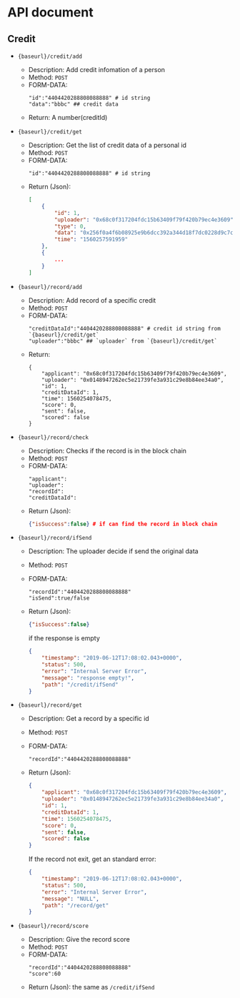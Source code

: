 # API document

## Credit

* `{baseurl}/credit/add`
  - Description: Add credit infomation of a person
  - Method: `POST`
  - FORM-DATA:
    ```
    "id":"4404420288808088888" # id string
    "data":"bbbc" ## credit data
    ```
  - Return:
    A number(creditId)

* `{baseurl}/credit/get`
  - Description: Get the list of credit data of a personal id
  - Method: `POST`
  - FORM-DATA:
    ```
    "id":"4404420288808088888" # id string
    ```
  - Return (Json):
    ``` JSON
    [
        {
            "id": 1,
            "uploader": "0x68c0f317204fdc15b63409f79f420b79ec4e3609",
            "type": 0,
            "data": "0x256f0a4f6b08925e9b6dcc392a344d18f7dc0228d9c7cf57b6acb9338b626a4d",
            "time": "1560257591959"
        },
        {
            ...
        }
    ]
    ```

* `{baseurl}/record/add`
  - Description: Add record of a specific credit
  - Method: `POST`
  - FORM-DATA:
    ```
    "creditDataId":"4404420288808088888" # credit id string from `{baseurl}/credit/get`
    "uploader":"bbbc" ## `uploader` from `{baseurl}/credit/get`
    ```
  - Return:
    ```
    {
        "applicant": "0x68c0f317204fdc15b63409f79f420b79ec4e3609",
        "uploader": "0x0148947262ec5e21739fe3a931c29e8b84ee34a0",
        "id": 1,
        "creditDataId": 1,
        "time": 1560254078475,
        "score": 0,
        "sent": false,
        "scored": false
    }
    ```

* `{baseurl}/record/check`
  - Description: Checks if the record is in the block chain
  - Method: `POST`
  - FORM-DATA:
    ```
    "applicant":
    "uploader":
    "recordId":
    "creditDataId":
    ```
  - Return (Json):
    ``` JSON
    {"isSuccess":false} # if can find the record in block chain
    ```

* `{baseurl}/record/ifSend`
  - Description: The uploader decide if send the original data
  - Method: `POST`
  - FORM-DATA:
    ```
    "recordId":"4404420288808088888"
    "isSend":true/false
    ```
  - Return (Json):
    ``` JSON
    {"isSuccess":false}
    ```

    if the response is empty

    ``` JSON
    {
        "timestamp": "2019-06-12T17:08:02.043+0000",
        "status": 500,
        "error": "Internal Server Error",
        "message": "response empty!",
        "path": "/credit/ifSend"
    }
    ```

* `{baseurl}/record/get`
  - Description: Get a record by a specific id
  - Method: `POST`
  - FORM-DATA:
    ```
    "recordId":"4404420288808088888"
    ```
  - Return (Json):
    ``` JSON
    {
        "applicant": "0x68c0f317204fdc15b63409f79f420b79ec4e3609",
        "uploader": "0x0148947262ec5e21739fe3a931c29e8b84ee34a0",
        "id": 1,
        "creditDataId": 1,
        "time": 1560254078475,
        "score": 0,
        "sent": false,
        "scored": false
    }
    ```

    If the record not exit, get an standard error:
    
    ``` JSON
    {
        "timestamp": "2019-06-12T17:08:02.043+0000",
        "status": 500,
        "error": "Internal Server Error",
        "message": "NULL",
        "path": "/record/get"
    }
    ```
  
* `{baseurl}/record/score`
  - Description: Give the record score
  - Method: `POST`
  - FORM-DATA:
    ```
    "recordId":"4404420288808088888"
    "score":60
    ```
  - Return (Json):
    the same as `/credit/ifSend`